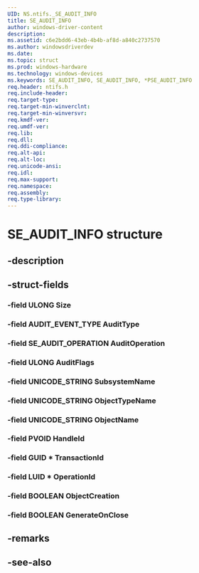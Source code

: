 ```yaml
---
UID: NS.ntifs._SE_AUDIT_INFO
title: SE_AUDIT_INFO
author: windows-driver-content
description: 
ms.assetid: c6e2bdd6-43eb-4b4b-af8d-a840c2737570
ms.author: windowsdriverdev
ms.date: 
ms.topic: struct
ms.prod: windows-hardware
ms.technology: windows-devices
ms.keywords: SE_AUDIT_INFO, SE_AUDIT_INFO, *PSE_AUDIT_INFO
req.header: ntifs.h
req.include-header:
req.target-type:
req.target-min-winverclnt:
req.target-min-winversvr:
req.kmdf-ver:
req.umdf-ver:
req.lib:
req.dll:
req.ddi-compliance:
req.alt-api:
req.alt-loc:
req.unicode-ansi:
req.idl:
req.max-support:
req.namespace:
req.assembly:
req.type-library:
---
```


# SE_AUDIT_INFO structure

## -description



## -struct-fields

### -field ULONG Size			
 	
### -field AUDIT_EVENT_TYPE AuditType			
 	
### -field SE_AUDIT_OPERATION AuditOperation			
 	
### -field ULONG AuditFlags			
 	
### -field UNICODE_STRING SubsystemName			
 	
### -field UNICODE_STRING ObjectTypeName			
 	
### -field UNICODE_STRING ObjectName			
 	
### -field PVOID HandleId			
 	
### -field GUID * TransactionId			
 	
### -field LUID * OperationId			
 	
### -field BOOLEAN ObjectCreation			
 	
### -field BOOLEAN GenerateOnClose			
 	
## -remarks

## -see-also